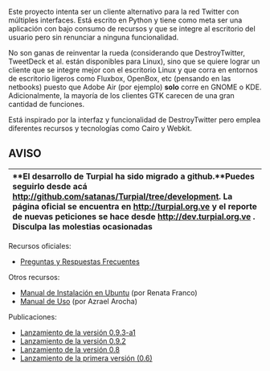 Este proyecto intenta ser un cliente alternativo para la red Twitter con múltiples interfaces. Está escrito en Python y tiene como meta ser una aplicación con bajo consumo de recursos y que se integre al escritorio del usuario pero sin renunciar a
ninguna funcionalidad.

No son ganas de reinventar la rueda (considerando que DestroyTwitter, TweetDeck et al. están disponibles para Linux), sino que se quiere lograr un cliente que se integre mejor con el escritorio Linux y que corra en entornos de escritorio ligeros como Fluxbox, OpenBox, etc (pensando en las netbooks) puesto que Adobe Air (por ejemplo) <b>solo</b> corre en GNOME o KDE. Adicionalmente, la mayoría de los clientes GTK carecen de una gran cantidad de funciones.

Está inspirado por la interfaz y funcionalidad de DestroyTwitter pero emplea diferentes recursos y tecnologías como Cairo y Webkit.

## AVISO ##
| **El desarrollo de Turpial ha sido migrado a github.**Puedes seguirlo desde acá http://github.com/satanas/Turpial/tree/development. La página oficial se encuentra en http://turpial.org.ve y el reporte de nuevas peticiones se hace desde http://dev.turpial.org.ve . Disculpa las molestias ocasionadas |
|:-----------------------------------------------------------------------------------------------------------------------------------------------------------------------------------------------------------------------------------------------------------------------------------------------------------|


Recursos oficiales:
  * [Preguntas y Respuestas Frecuentes](FAQ.md)

Otros recursos:
  * [Manual de Instalación en Ubuntu](http://renatafranco.tumblr.com/post/343308234/manual-de-instalacion-de-turpial-en-ubuntu) (por Renata Franco)
  * [Manual de Uso](http://bloggerosanonimos.blogspot.com/2010/01/turpial-twitter-con-sabor-venezolano.html) (por Azrael Arocha)


Publicaciones:
  * [Lanzamiento de la versión 0.9.3-a1](http://damncorner.blogspot.com/2010/01/publicada-version-093-a1-de-turpial.html)
  * [Lanzamiento de la versión 0.9.2](http://damncorner.blogspot.com/2010/01/disponible-version-092-de-turpial.html)
  * [Lanzamiento de la versión 0.8](http://damncorner.blogspot.com/2010/01/publicado-turpial-08-mas-criollo-que.html)
  * [Lanzamiento de la primera versión (0.6)](http://damncorner.blogspot.com/2009/11/turpial-un-cliente-twitter-para.html)